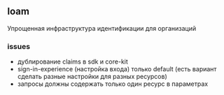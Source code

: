 ## loam
Упрощенная инфраструктура идентификации для организаций

### issues

- дублирование claims в sdk и core-kit
- sign-in-experience (настройка входа) только default (есть вариант сделать разные настройки для разных ресурсов)
- запросы должны содержать только один ресурс в параметрах